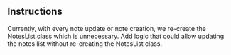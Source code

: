 ## Instructions

Currently, with every note update or note creation, we re-create the NotesList class which is unnecessary. Add logic that could allow updating the notes list without re-creating the NotesList class.

